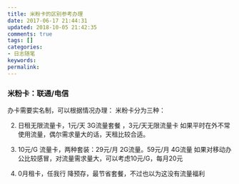 ```yaml
---
title: 米粉卡的区别参考办理
date: 2017-06-17 21:44:31
updated: 2018-10-05 21:42:35
comments: true
tags: []
categories:
- 日志随笔
keywords: 
permalink: 
---
```


### 米粉卡：联通/电信

办卡需要实名制，可以根据情况办理：
米粉卡分为三种：

2. 日租无限流量卡，1元/天 3G流量套餐 ，3元/天无限流量卡
    如果平时在外不常使用流量，偶尔需求量大的话，天租比较合适。
    
3. 10元/G 流量卡，两种套装：29元/月 2G流量。59元/月 4G流量
    如果对移动办公比较感冒，对流量需求量大，可以考虑10元/G，每月20元
    
1. 0月租卡，任我行
    降预存，最节省套餐，不过也以为这没有流量福利






